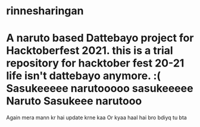 # rinnesharingan
A naruto based Dattebayo project for Hacktoberfest 2021.
this is a trial repository for hacktober fest 20-21
<br/>
life isn't dattebayo anymore. :(
Sasukeeeee
narutooooo
sasukeeeee
Naruto
Sasukeee
narutooo
=======
Again mera mann kr hai update krne kaa
Or kyaa haal hai bro
bdiyq
tu bta
